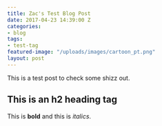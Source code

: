 ```yaml
---
title: Zac's Test Blog Post
date: 2017-04-23 14:39:00 Z
categories:
- blog
tags:
- test-tag
featured-image: "/uploads/images/cartoon_pt.png"
layout: post
---
```


This is a test post to check some shizz out.

## This is an h2 heading tag

This is **bold** and this is *italics*.

